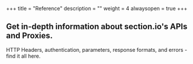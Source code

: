 +++
title = "Reference"
description = ""
weight = 4
alwaysopen = true
+++
## Get in-depth information about section.io's APIs and Proxies.

HTTP Headers, authentication, parameters, response formats, and errors - find it all here.
